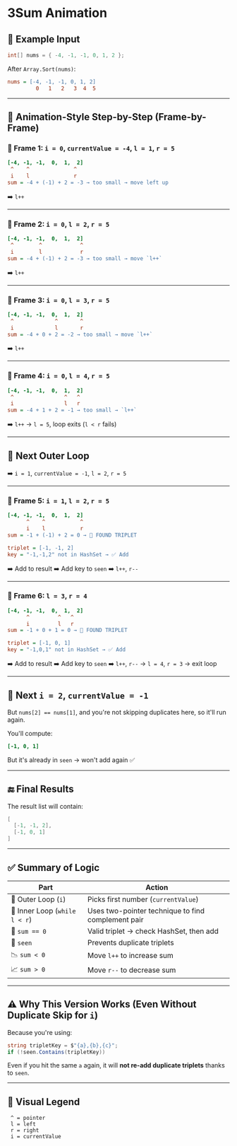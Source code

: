 # 3Sum Animation

## 🧪 Example Input

```csharp
int[] nums = { -4, -1, -1, 0, 1, 2 };
```

After `Array.Sort(nums)`:

```ini
nums = [-4, -1, -1, 0, 1, 2]
         0   1   2   3  4  5
```

---

## 🔁 Animation-Style Step-by-Step (Frame-by-Frame)

### 🔹 Frame 1: `i = 0`, `currentValue = -4`, `l = 1`, `r = 5`

```ini
[-4, -1, -1,  0,  1,  2]
 ^    ^              ^
 i    l              r
sum = -4 + (-1) + 2 = -3 → too small → move left up
```

➡️ `l++`

---

### 🔹 Frame 2: `i = 0`, `l = 2`, `r = 5`

```ini
[-4, -1, -1,  0,  1,  2]
 ^        ^            ^
 i        l            r
sum = -4 + (-1) + 2 = -3 → too small → move `l++`
```

➡️ `l++`

---

### 🔹 Frame 3: `i = 0`, `l = 3`, `r = 5`

```ini
[-4, -1, -1,  0,  1,  2]
 ^             ^       ^
 i             l       r
sum = -4 + 0 + 2 = -2 → too small → move `l++`
```

➡️ `l++`

---

### 🔹 Frame 4: `i = 0`, `l = 4`, `r = 5`

```ini
[-4, -1, -1,  0,  1,  2]
 ^                ^   ^
 i                l   r
sum = -4 + 1 + 2 = -1 → too small → `l++`
```

➡️ `l++` → `l = 5`, loop exits (`l < r` fails)

---

## 🔄 Next Outer Loop

➡️ `i = 1`, `currentValue = -1`, `l = 2`, `r = 5`

---

### 🔹 Frame 5: `i = 1`, `l = 2`, `r = 5`

```ini
[-4, -1, -1,  0,  1,  2]
      ^    ^           ^
      i    l           r
sum = -1 + (-1) + 2 = 0 → 🎯 FOUND TRIPLET

triplet = [-1, -1, 2]
key = "-1,-1,2" not in HashSet → ✅ Add
```

➡️ Add to result
➡️ Add key to `seen`
➡️ `l++`, `r--`

---

### 🔹 Frame 6: `l = 3`, `r = 4`

```ini
[-4, -1, -1,  0,  1,  2]
      ^         ^   ^
      i         l   r
sum = -1 + 0 + 1 = 0 → 🎯 FOUND TRIPLET

triplet = [-1, 0, 1]
key = "-1,0,1" not in HashSet → ✅ Add
```

➡️ Add to result
➡️ Add key to `seen`
➡️ `l++`, `r--` → `l = 4`, `r = 3` → exit loop

---

## 🔄 Next `i = 2`, `currentValue = -1`

But `nums[2] == nums[1]`, and you're not skipping duplicates here, so it'll run again.

You'll compute:

```ini
[-1, 0, 1]
```

But it's already in `seen` → won't add again ✅

---

## 🔚 Final Results

The result list will contain:

```csharp
[
  [-1, -1, 2],
  [-1, 0, 1]
]
```

---

## ✅ Summary of Logic

| Part                          | Action                                             |
| ----------------------------- | -------------------------------------------------- |
| 🔁 Outer Loop (`i`)           | Picks first number (`currentValue`)                |
| 🔁 Inner Loop (`while l < r`) | Uses two-pointer technique to find complement pair |
| 🧮 `sum == 0`                 | Valid triplet → check HashSet, then add            |
| 🧠 `seen`                     | Prevents duplicate triplets                        |
| 📉 `sum < 0`                  | Move `l++` to increase sum                         |
| 📈 `sum > 0`                  | Move `r--` to decrease sum                         |

---

## ⚠️ Why This Version Works (Even Without Duplicate Skip for `i`)

Because you're using:

```csharp
string tripletKey = $"{a},{b},{c}";
if (!seen.Contains(tripletKey))
```

Even if you hit the same `a` again, it will **not re-add duplicate triplets** thanks to `seen`.

---

## 🧠 Visual Legend

```text
 ^ = pointer
 l = left
 r = right
 i = currentValue
```
